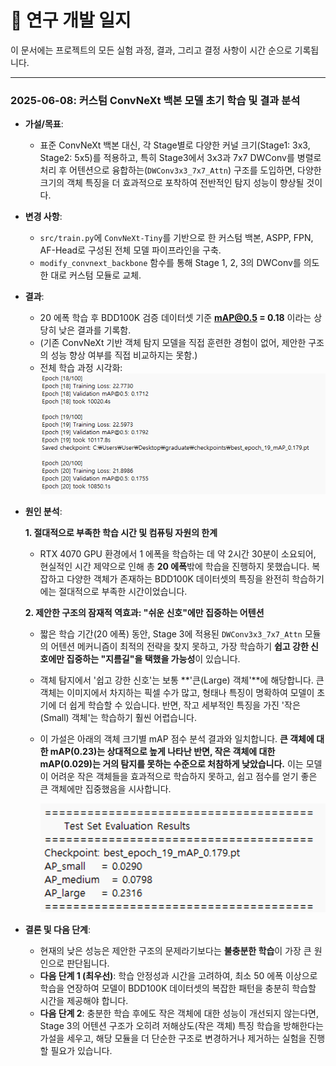 # 🔬 연구 개발 일지

이 문서에는 프로젝트의 모든 실험 과정, 결과, 그리고 결정 사항이 시간 순으로 기록됩니다.

---


### 2025-06-08: 커스텀 ConvNeXt 백본 모델 초기 학습 및 결과 분석

-   **가설/목표**:
    -   표준 ConvNeXt 백본 대신, 각 Stage별로 다양한 커널 크기(Stage1: 3x3, Stage2: 5x5)를 적용하고, 특히 Stage3에서 3x3과 7x7 DWConv를 병렬로 처리 후 어텐션으로 융합하는(`DWConv3x3_7x7_Attn`) 구조를 도입하면, 다양한 크기의 객체 특징을 더 효과적으로 포착하여 전반적인 탐지 성능이 향상될 것이다.
-   **변경 사항**:
    -   `src/train.py`에 `ConvNeXt-Tiny`를 기반으로 한 커스텀 백본, ASPP, FPN, AF-Head로 구성된 전체 모델 파이프라인을 구축.
    -   `modify_convnext_backbone` 함수를 통해 Stage 1, 2, 3의 DWConv를 의도한 대로 커스텀 모듈로 교체.
-   **결과**:
    -   20 에폭 학습 후 BDD100K 검증 데이터셋 기준 **mAP@0.5 = 0.18** 이라는 상당히 낮은 결과를 기록함.
    -   (기존 ConvNeXt 기반 객체 탐지 모델을 직접 훈련한 경험이 없어, 제안한 구조의 성능 향상 여부를 직접 비교하지는 못함.)
    -   전체 학습 과정 시각화:
        ![학습 결과](results/06_01_result.png)
-   **원인 분석**:

    **1. 절대적으로 부족한 학습 시간 및 컴퓨팅 자원의 한계**
    -   RTX 4070 GPU 환경에서 1 에폭을 학습하는 데 약 2시간 30분이 소요되어, 현실적인 시간 제약으로 인해 총 **20 에폭**밖에 학습을 진행하지 못했습니다. 복잡하고 다양한 객체가 존재하는 BDD100K 데이터셋의 특징을 완전히 학습하기에는 절대적으로 부족한 시간이었습니다.

    **2. 제안한 구조의 잠재적 역효과: "쉬운 신호"에만 집중하는 어텐션**
    -   짧은 학습 기간(20 에폭) 동안, Stage 3에 적용된 `DWConv3x3_7x7_Attn` 모듈의 어텐션 메커니즘이 최적의 전략을 찾지 못하고, 가장 학습하기 **쉽고 강한 신호에만 집중하는 "지름길"을 택했을 가능성**이 있습니다.
    -   객체 탐지에서 '쉽고 강한 신호'는 보통 **'큰(Large) 객체'**에 해당합니다. 큰 객체는 이미지에서 차지하는 픽셀 수가 많고, 형태나 특징이 명확하여 모델이 초기에 더 쉽게 학습할 수 있습니다. 반면, 작고 세부적인 특징을 가진 '작은(Small) 객체'는 학습하기 훨씬 어렵습니다.
    -   이 가설은 아래의 객체 크기별 mAP 점수 분석 결과와 일치합니다. **큰 객체에 대한 mAP(0.23)는 상대적으로 높게 나타난 반면, 작은 객체에 대한 mAP(0.029)는 거의 탐지를 못하는 수준으로 처참하게 낮았습니다.** 이는 모델이 어려운 작은 객체들을 효과적으로 학습하지 못하고, 쉽고 점수를 얻기 좋은 큰 객체에만 집중했음을 시사합니다.

        ![객체 크기별 mAP 분석](results/map_by_size.png)

-   **결론 및 다음 단계**:
    -   현재의 낮은 성능은 제안한 구조의 문제라기보다는 **불충분한 학습**이 가장 큰 원인으로 판단됩니다.
    -   **다음 단계 1 (최우선)**: 학습 안정성과 시간을 고려하여, 최소 50 에폭 이상으로 학습을 연장하여 모델이 BDD100K 데이터셋의 복잡한 패턴을 충분히 학습할 시간을 제공해야 합니다.
    -   **다음 단계 2**: 충분한 학습 후에도 작은 객체에 대한 성능이 개선되지 않는다면, Stage 3의 어텐션 구조가 오히려 저해상도(작은 객체) 특징 학습을 방해한다는 가설을 세우고, 해당 모듈을 더 단순한 구조로 변경하거나 제거하는 실험을 진행할 필요가 있습니다.
